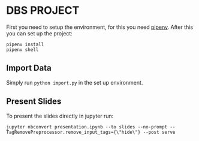 # DBS PROJECT

First you need to setup the environment, for this you need [pipenv](https://pipenv.pypa.io/en/latest/).
After this you can set up the project:

```
pipenv install
pipenv shell
```


## Import Data

Simply run `python import.py` in the set up environment.


## Present Slides

To present the slides directly in jupyter run:

```
jupyter nbconvert presentation.ipynb --to slides --no-prompt --TagRemovePreprocessor.remove_input_tags={\"hide\"} --post serve
```
